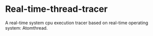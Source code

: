 # Real-time-thread-tracer
A real-time system cpu execution tracer based on real-time operating system: Atomthread.
